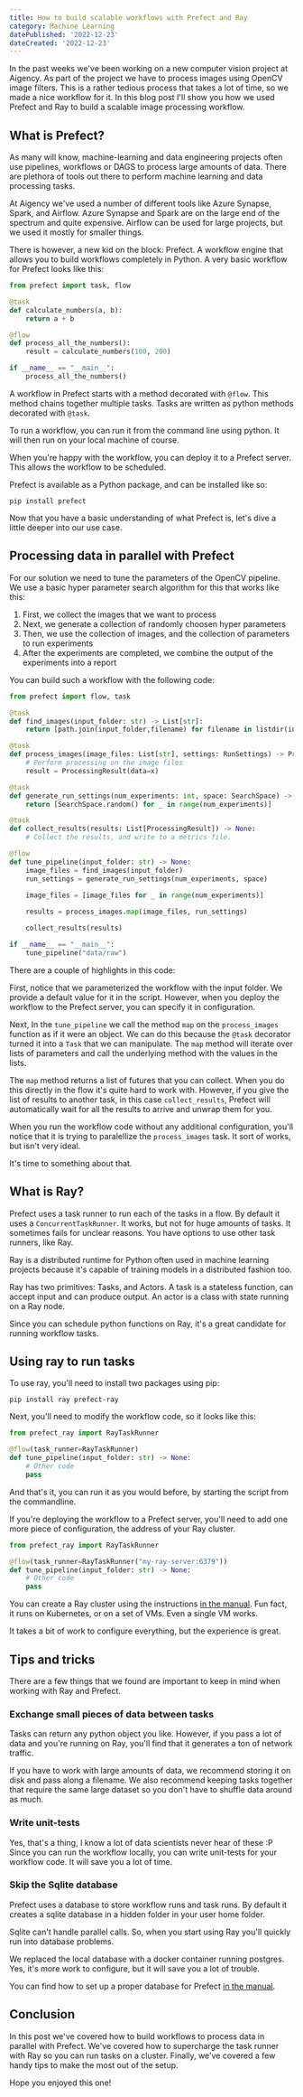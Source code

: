 ```yaml
---
title: How to build scalable workflows with Prefect and Ray
category: Machine Learning
datePublished: '2022-12-23'
dateCreated: '2022-12-23'
---
```

In the past weeks we've been working on a new computer vision project at Aigency.
As part of the project we have to process images using OpenCV image filters. This
is a rather tedious process that takes a lot of time, so we made a nice workflow
for it. In this blog post I'll show you how we used Prefect and Ray to build a
scalable image processing workflow.

## What is Prefect?

As many will know, machine-learning and data engineering projects often use pipelines,
workflows or DAGS to process large amounts of data. There are plethora of tools out there
to perform machine learning and data processing tasks.

At Aigency we've used a number of different tools like Azure Synapse, Spark, and 
Airflow. Azure Synapse and Spark are on the large end of the spectrum and quite
expensive. Airflow can be used for large projects, but we used it mostly for smaller
things.

There is however, a new kid on the block: Prefect. A workflow engine that allows
you to build workflows completely in Python. A very basic workflow for Prefect
looks like this:

```python
from prefect import task, flow

@task
def calculate_numbers(a, b):
    return a + b

@flow
def process_all_the_numbers():
    result = calculate_numbers(100, 200)

if __name__ == "__main__":
    process_all_the_numbers()
```

A workflow in Prefect starts with a method decorated with `@flow`. This method
chains together multiple tasks. Tasks are written as python methods decorated
with `@task`.

To run a workflow, you can run it from the command line using python. It will then
run on your local machine of course. 

When you're happy with the workflow, you can deploy it to a Prefect server.
This allows the workflow to be scheduled.

Prefect is available as a Python package, and can be installed like so:

```
pip install prefect
```

Now that you have a basic understanding of what Prefect is, let's dive a little
deeper into our use case.

## Processing data in parallel with Prefect

For our solution we need to tune the parameters of the OpenCV pipeline. We use a
basic hyper parameter search algorithm for this that works like this:

1. First, we collect the images that we want to process
2. Next, we generate a collection of randomly choosen hyper parameters
3. Then, we use the collection of images, and the collection of parameters to run experiments
4. After the experiments are completed, we combine the output of the experiments into a report

You can build such a workflow with the following code:

```python
from prefect import flow, task

@task
def find_images(input_folder: str) -> List[str]:
    return [path.join(input_folder,filename) for filename in listdir(input_folder)]

@task
def process_images(image_files: List[str], settings: RunSettings) -> ProcessingResult:
    # Perform processing on the image files
    result = ProcessingResult(data=x)

@task
def generate_run_settings(num_experiments: int, space: SearchSpace) -> List[RunSettings]:
    return [SearchSpace.random() for _ in range(num_experiments)]

@task
def collect_results(results: List[ProcessingResult]) -> None:
    # Collect the results, and write to a metrics file.

@flow
def tune_pipeline(input_folder: str) -> None:
    image_files = find_images(input_folder)
    run_settings = generate_run_settings(num_experiments, space)
    
    image_files = [image_files for _ in range(num_experiments)]

    results = process_images.map(image_files, run_settings)

    collect_results(results)

if __name__ == "__main__":
    tune_pipeline("data/raw")
```

There are a couple of highlights in this code:

First, notice that we parameterized the workflow with the input folder. We provide
a default value for it in the script. However, when you deploy the workflow to the
Prefect server, you can specify it in configuration.

Next, In the `tune_pipeline` we call the method `map` on the `process_images` function 
as if it were an object. We can do this because the `@task` decorator turned it 
into a `Task` that we can manipulate. The `map` method will iterate over lists
of parameters and call the underlying method with the values in the lists.

The `map` method returns a list of futures that you can collect. When you do this directly
in the flow it's quite hard to work with. However, if you give the list of results to another
task, in this case `collect_results`, Prefect will automatically wait for all the results
to arrive and unwrap them for you.

When you run the workflow code without any additional configuration, you'll notice
that it is trying to paralellize the `process_images` task. It sort of works, 
but isn't very ideal.

It's time to something about that.

## What is Ray?

Prefect uses a task runner to run each of the tasks in a flow. By default it uses a `ConcurrentTaskRunner`. 
It works, but not for huge amounts of tasks. It sometimes fails for unclear reasons.
You have options to use other task runners, like Ray.

Ray is a distributed runtime for Python often used in machine learning projects because it's
capable of training models in a distributed fashion too. 

Ray has two primitives: Tasks, and Actors. A task is a stateless function, can accept input and can produce output.
An actor is a class with state running on a Ray node.

Since you can schedule python functions on Ray, it's a great candidate for running workflow tasks.

## Using ray to run tasks

To use ray, you'll need to install two packages using pip:

```
pip install ray prefect-ray
```

Next, you'll need to modify the workflow code, so it looks like this:

```python
from prefect_ray import RayTaskRunner

@flow(task_runner=RayTaskRunner)
def tune_pipeline(input_folder: str) -> None:
    # Other code
    pass
```

And that's it, you can run it as you would before, by starting the script
from the commandline.

If you're deploying the workflow to a Prefect server, you'll need to add one
more piece of configuration, the address of your Ray cluster.

```python
from prefect_ray import RayTaskRunner

@flow(task_runner=RayTaskRunner("my-ray-server:6379"))
def tune_pipeline(input_folder: str) -> None:
    # Other code
    pass
```

You can create a Ray cluster using the instructions [in the manual](https://docs.ray.io/en/latest/cluster/getting-started.html).
Fun fact, it runs on Kubernetes, or on a set of VMs. Even a single VM works.

It takes a bit of work to configure everything, but the experience is great.

## Tips and tricks

There are a few things that we found are important to keep in mind when
working with Ray and Prefect.

### Exchange small pieces of data between tasks

Tasks can return any python object you like. However, if you pass a lot of data
and you're running on Ray, you'll find that it generates a ton of network traffic.

If you have to work with large amounts of data, we recommend storing it on disk
and pass along a filename. We also recommend keeping tasks together that
require the same large dataset so you don't have to shuffle data around as much.

###  Write unit-tests

Yes, that's a thing, I know a lot of data scientists never hear of these :P
Since you can run the workflow locally, you can write unit-tests for your
workflow code. It will save you a lot of time.

### Skip the Sqlite database

Prefect uses a database to store workflow runs and task runs. By default it
creates a sqlite database in a hidden folder in your user home folder.

Sqlite can't handle parallel calls. So, when you start using Ray you'll quickly
run into database problems.

We replaced the local database with a docker container running postgres. Yes,
it's more work to configure, but it will save you a lot of trouble.

You can find how to set up a proper database for Prefect [in the manual](https://docs.prefect.io/concepts/database/).

## Conclusion

In this post we've covered how to build workflows to process data in parallel with Prefect.
We've covered how to supercharge the task runner with Ray so you can run tasks
on a cluster. Finally, we've covered a few handy tips to make the most out
of the setup.

Hope you enjoyed this one!
